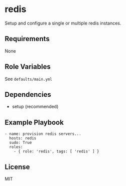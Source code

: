 redis
========

Setup and configure a single or multiple redis instances.

Requirements
------------

None

Role Variables
--------------

See `defaults/main.yml`

Dependencies
------------

* setup (recommended)

Example Playbook
-------------------------

    - name: provision redis servers...
      hosts: redis
      sudo: True
      roles:
        - { role: 'redis', tags: [ 'redis' ] }

License
-------

MIT
